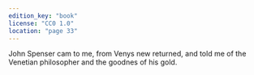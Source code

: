 ```yaml
---
edition_key: "book"
license: "CC0 1.0"
location: "page 33"
---
```

John Spenser
cam to me, from Venys new returned, and told me of the Venetian
philosopher and the goodnes of his gold.
